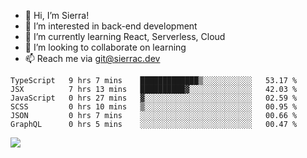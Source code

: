 - 👋 Hi, I’m Sierra!
- 👀 I’m interested in back-end development
- 🌱 I’m currently learning React, Serverless, Cloud
- 💞️ I’m looking to collaborate on learning
- 📫 Reach me via git@sierrac.dev

<!--START_SECTION:waka-->

```text
TypeScript   9 hrs 7 mins    █████████████▒░░░░░░░░░░░   53.17 %
JSX          7 hrs 13 mins   ██████████▓░░░░░░░░░░░░░░   42.03 %
JavaScript   0 hrs 27 mins   ▓░░░░░░░░░░░░░░░░░░░░░░░░   02.59 %
SCSS         0 hrs 10 mins   ▒░░░░░░░░░░░░░░░░░░░░░░░░   00.95 %
JSON         0 hrs 7 mins    ░░░░░░░░░░░░░░░░░░░░░░░░░   00.66 %
GraphQL      0 hrs 5 mins    ░░░░░░░░░░░░░░░░░░░░░░░░░   00.47 %
```

<!--END_SECTION:waka-->


![](https://hit.yhype.me/github/profile?user_id=7351311)
